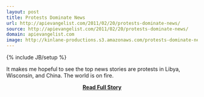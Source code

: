 ```yaml
---
layout: post
title: Protests Dominate News
url: http://apievangelist.com/2011/02/20/protests-dominate-news/
source: http://apievangelist.com/2011/02/20/protests-dominate-news/
domain: apievangelist.com
image: http://kinlane-productions.s3.amazonaws.com/protests-dominate-news.png
---
```

{% include JB/setup %}<p>It makes me hopeful to see the top news stories are protests in Libya, Wisconsin, and China. The world is on fire.
</p>
<center><p><a href="http://apievangelist.com/2011/02/20/protests-dominate-news/" style='padding:25px; font-sze:18px; font-weight: bold;'>Read Full Story</a></p></center>
